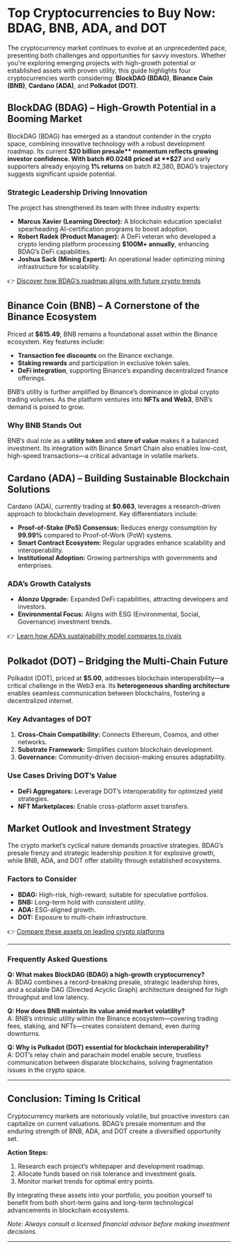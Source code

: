 # Top Cryptocurrencies to Buy Now: BDAG, BNB, ADA, and DOT  

The cryptocurrency market continues to evolve at an unprecedented pace, presenting both challenges and opportunities for savvy investors. Whether you're exploring emerging projects with high-growth potential or established assets with proven utility, this guide highlights four cryptocurrencies worth considering: **BlockDAG (BDAG)**, **Binance Coin (BNB)**, **Cardano (ADA)**, and **Polkadot (DOT)**.  

## BlockDAG (BDAG) – High-Growth Potential in a Booming Market  

BlockDAG (BDAG) has emerged as a standout contender in the crypto space, combining innovative technology with a robust development roadmap. Its current **$20 billion presale** momentum reflects growing investor confidence. With batch #0.0248 priced at **$27** and early supporters already enjoying **1% returns** on batch #2,380, BDAG’s trajectory suggests significant upside potential.  

### Strategic Leadership Driving Innovation  
The project has strengthened its team with three industry experts:  
- **Marcus Xavier (Learning Director):** A blockchain education specialist spearheading AI-certification programs to boost adoption.  
- **Robert Radek (Product Manager):** A DeFi veteran who developed a crypto lending platform processing **$100M+ annually**, enhancing BDAG’s DeFi capabilities.  
- **Joshua Sack (Mining Expert):** An operational leader optimizing mining infrastructure for scalability.  

👉 [Discover how BDAG’s roadmap aligns with future crypto trends](https://bit.ly/okx-bonus)  

## Binance Coin (BNB) – A Cornerstone of the Binance Ecosystem  

Priced at **$615.49**, BNB remains a foundational asset within the Binance ecosystem. Key features include:  
- **Transaction fee discounts** on the Binance exchange.  
- **Staking rewards** and participation in exclusive token sales.  
- **DeFi integration**, supporting Binance’s expanding decentralized finance offerings.  

BNB’s utility is further amplified by Binance’s dominance in global crypto trading volumes. As the platform ventures into **NFTs and Web3**, BNB’s demand is poised to grow.  

### Why BNB Stands Out  
BNB’s dual role as a **utility token** and **store of value** makes it a balanced investment. Its integration with Binance Smart Chain also enables low-cost, high-speed transactions—a critical advantage in volatile markets.  

## Cardano (ADA) – Building Sustainable Blockchain Solutions  

Cardano (ADA), currently trading at **$0.663**, leverages a research-driven approach to blockchain development. Key differentiators include:  
- **Proof-of-Stake (PoS) Consensus:** Reduces energy consumption by **99.99%** compared to Proof-of-Work (PoW) systems.  
- **Smart Contract Ecosystem:** Regular upgrades enhance scalability and interoperability.  
- **Institutional Adoption:** Growing partnerships with governments and enterprises.  

### ADA’s Growth Catalysts  
- **Alonzo Upgrade:** Expanded DeFi capabilities, attracting developers and investors.  
- **Environmental Focus:** Aligns with ESG (Environmental, Social, Governance) investment trends.  

👉 [Learn how ADA’s sustainability model compares to rivals](https://bit.ly/okx-bonus)  

## Polkadot (DOT) – Bridging the Multi-Chain Future  

Polkadot (DOT), priced at **$5.00**, addresses blockchain interoperability—a critical challenge in the Web3 era. Its **heterogeneous sharding architecture** enables seamless communication between blockchains, fostering a decentralized internet.  

### Key Advantages of DOT  
1. **Cross-Chain Compatibility:** Connects Ethereum, Cosmos, and other networks.  
2. **Substrate Framework:** Simplifies custom blockchain development.  
3. **Governance:** Community-driven decision-making ensures adaptability.  

### Use Cases Driving DOT’s Value  
- **DeFi Aggregators:** Leverage DOT’s interoperability for optimized yield strategies.  
- **NFT Marketplaces:** Enable cross-platform asset transfers.  

## Market Outlook and Investment Strategy  

The crypto market’s cyclical nature demands proactive strategies. BDAG’s presale frenzy and strategic leadership position it for explosive growth, while BNB, ADA, and DOT offer stability through established ecosystems.  

### Factors to Consider  
- **BDAG:** High-risk, high-reward; suitable for speculative portfolios.  
- **BNB:** Long-term hold with consistent utility.  
- **ADA:** ESG-aligned growth.  
- **DOT:** Exposure to multi-chain infrastructure.  

👉 [Compare these assets on leading crypto platforms](https://bit.ly/okx-bonus)  

---

### Frequently Asked Questions  

**Q: What makes BlockDAG (BDAG) a high-growth cryptocurrency?**  
A: BDAG combines a record-breaking presale, strategic leadership hires, and a scalable DAG (Directed Acyclic Graph) architecture designed for high throughput and low latency.  

**Q: How does BNB maintain its value amid market volatility?**  
A: BNB’s intrinsic utility within the Binance ecosystem—covering trading fees, staking, and NFTs—creates consistent demand, even during downturns.  

**Q: Why is Polkadot (DOT) essential for blockchain interoperability?**  
A: DOT’s relay chain and parachain model enable secure, trustless communication between disparate blockchains, solving fragmentation issues in the crypto space.  

---

## Conclusion: Timing Is Critical  

Cryptocurrency markets are notoriously volatile, but proactive investors can capitalize on current valuations. BDAG’s presale momentum and the enduring strength of BNB, ADA, and DOT create a diversified opportunity set.  

**Action Steps:**  
1. Research each project’s whitepaper and development roadmap.  
2. Allocate funds based on risk tolerance and investment goals.  
3. Monitor market trends for optimal entry points.  

By integrating these assets into your portfolio, you position yourself to benefit from both short-term gains and long-term technological advancements in blockchain ecosystems.  

*Note: Always consult a licensed financial advisor before making investment decisions.*  

---  
